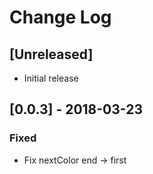 # Change Log

## [Unreleased]
- Initial release

## [0.0.3] - 2018-03-23
### Fixed
- Fix nextColor end -> first